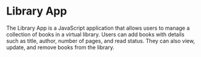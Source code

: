 # Library App
The Library App is a JavaScript application that allows users to manage a collection of books in a virtual library. Users can add books with details such as title, author, number of pages, and read status. They can also view, update, and remove books from the library.